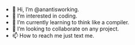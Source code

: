 - 👋 Hi, I’m @anantisworking.
- 👀 I’m interested in coding.
- 🌱 I’m currently learning to think like a compiler.
- 💞️ I’m looking to collaborate on any project.
- 📫 How to reach me just text me.

<!---
anantisworking/anantisworking is a ✨ special ✨ repository because its `README.md` (this file) appears on your GitHub profile.
You can click the Preview link to take a look at your changes.
--->
